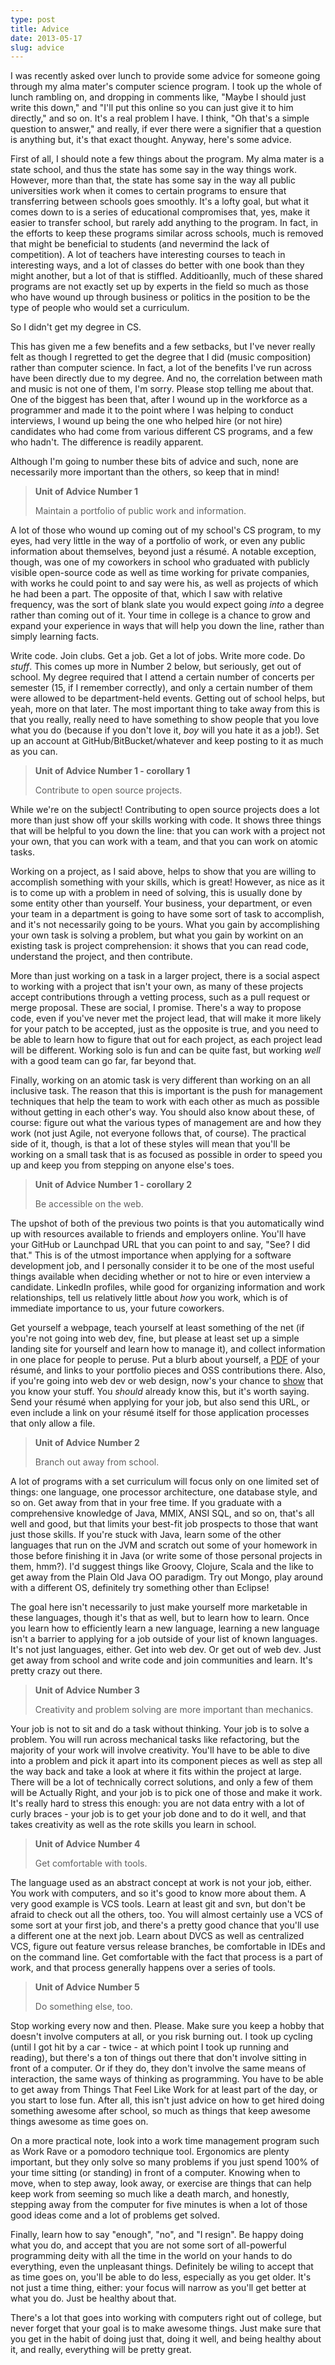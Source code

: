 ```yaml
---
type: post
title: Advice
date: 2013-05-17
slug: advice
---
```


I was recently asked over lunch to provide some advice for someone going through my alma mater's computer science program.  I took up the whole of lunch rambling on, and dropping in comments like, "Maybe I should just write this down," and "I'll put this online so you can just give it to him directly," and so on.  It's a real problem I have.  I think, "Oh that's a simple question to answer," and really, if ever there were a signifier that a question is anything but, it's that exact thought.  Anyway, here's some advice.

First of all, I should note a few things about the program.  My alma mater is a state school, and thus the state has some say in the way things work.  However, more than that, the state has some say in the way all public universities work when it comes to certain programs to ensure that transferring between schools goes smoothly.  It's a lofty goal, but what it comes down to is a series of educational compromises that, yes, make it easier to transfer school, but rarely add anything to the program.  In fact, in the efforts to keep these programs similar across schools, much is removed that might be beneficial to students (and nevermind the lack of competition).  A lot of teachers have interesting courses to teach in interesting ways, and a lot of classes do better with one book than they might another, but a lot of that is stiffled.  Additioanlly, much of these shared programs are not exactly set up by experts in the field so much as those who have wound up through business or politics in the position to be the type of people who would set a curriculum.

So I didn't get my degree in CS.

This has given me a few benefits and a few setbacks, but I've never really felt as though I regretted to get the degree that I did (music composition) rather than computer science.  In fact, a lot of the benefits I've run across have been directly due to my degree.  And no, the correlation between math and music is not one of them, I'm sorry.  Please stop telling me about that.  One of the biggest has been that, after I wound up in the workforce as a programmer and made it to the point where I was helping to conduct interviews, I wound up being the one who helped hire (or not hire) candidates who had come from various different CS programs, and a few who hadn't.  The difference is readily apparent.

Although I'm going to number these bits of advice and such, none are necessarily more important than the others, so keep that in mind!

> **Unit of Advice Number 1**
>
> Maintain a portfolio of public work and information.

A lot of those who wound up coming out of my school's CS program, to my eyes, had very little in the way of a portfolio of work, or even any public information about themselves, beyond just a r&eacute;sum&eacute;.  A notable exception, though, was one of my coworkers in school who graduated with publicly visible open-source code as well as time working for private companies, with works he could point to and say were his, as well as projects of which he had been a part.  The opposite of that, which I saw with relative frequency, was the sort of blank slate you would expect going *into* a degree rather than coming out of it.  Your time in college is a chance to grow and expand your experience in ways that will help you down the line, rather than simply learning facts.

Write code.  Join clubs.  Get a job.  Get a lot of jobs.  Write more code.  Do *stuff*.  This comes up more in Number 2 below, but seriously, get out of school.  My degree required that I attend a certain number of concerts per semester (15, if I remember correctly), and only a certain number of them were allowed to be department-held events.  Getting out of school helps, but yeah, more on that later.  The most important thing to take away from this is that you really, really need to have something to show people that you love what you do (because if you don't love it, *boy* will you hate it as a job!).  Set up an account at GitHub/BitBucket/whatever and keep posting to it as much as you can.

> **Unit of Advice Number 1 - corollary 1**
>
> Contribute to open source projects.

While we're on the subject!  Contributing to open source projects does a lot more than just show off your skills working with code.  It shows three things that will be helpful to you down the line: that you can work with a project not your own, that you can work with a team, and that you can work on atomic tasks.

Working on a project, as I said above, helps to show that you are willing to accomplish something with your skills, which is great!  However, as nice as it is to come up with a problem in need of solving, this is usually done by some entity other than yourself.  Your business, your department, or even your team in a department is going to have some sort of task to accomplish, and it's not necessarily going to be yours.  What you gain by accomplishing your own task is solving a problem, but what you gain by workint on an existing task is project comprehension: it shows that you can read code, understand the project, and then contribute.

More than just working on a task in a larger project, there is a social aspect to working with a project that isn't your own, as many of these projects accept contributions through a vetting process, such as a pull request or merge proposal.  These are social, I promise.  There's a way to propose code, even if you've never met the project lead, that will make it more likely for your patch to be accepted, just as the opposite is true, and you need to be able to learn how to figure that out for each project, as each project lead will be different.  Working solo is fun and can be quite fast, but working *well* with a good team can go far, far beyond that.

Finally, working on an atomic task is very different than working on an all inclusive task.  The reason that this is important is the push for management techniques that help the team to work with each other as much as possible without getting in each other's way.  You should also know about these, of course: figure out what the various types of management are and how they work (not just Agile, not everyone follows that, of course).  The practical side of it, though, is that a lot of these styles will mean that you'll be working on a small task that is as focused as possible in order to speed you up and keep you from stepping on anyone else's toes.

> **Unit of Advice Number 1 - corollary 2**
>
> Be accessible on the web.

The upshot of both of the previous two points is that you automatically wind up with resources available to friends and employers online.  You'll have your GitHub or Launchpad URL that you can point to and say, "See?  I did that."  This is of the utmost importance when applying for a software development job, and I personally consider it to be one of the most useful things available when deciding whether or not to hire or even interview a candidate.  LinkedIn profiles, while good for organizing information and work relationships, tell us relatively little about *how* you work, which is of immediate importance to us, your future coworkers.

Get yourself a webpage, teach yourself at least something of the net (if you're not going into web dev, fine, but please at least set up a simple landing site for yourself and learn how to manage it), and collect information in one place for people to peruse.  Put a blurb about yourself, a [PDF](http://me.veekun.com/blog/2013/01/09/cvs-and-file-extensions/) of your r&eacute;sum&eacute;, and links to your portfolio pieces and OSS contributions there.  Also, if you're going into web dev or web design, now's your chance to [show](http://resume.drab-makyo.com) that you know your stuff.  You *should* already know this, but it's worth saying.  Send your r&eacute;sum&eacute; when applying for your job, but also send this URL, or even include a link on your r&eacute;sum&eacute; itself for those application processes that only allow a file.

> **Unit of Advice Number 2**
>
> Branch out away from school.

A lot of programs with a set curriculum will focus only on one limited set of things: one language, one processor architecture, one database style, and so on.  Get away from that in your free time.  If you graduate with a comprehensive knowledge of Java, MMIX, ANSI SQL, and so on, that's all well and good, but that limits your best-fit job prospects to those that want just those skills.  If you're stuck with Java, learn some of the other languages that run on the JVM and scratch out some of your homework in those before finishing it in Java (or write some of those personal projects in them, hmm?).  I'd suggest things like Groovy, Clojure, Scala and the like to get away from the Plain Old Java OO paradigm.  Try out Mongo, play around with a different OS, definitely try something other than Eclipse!

The goal here isn't necessarily to just make yourself more marketable in these languages, though it's that as well, but to learn how to learn.  Once you learn how to efficiently learn a new language, learning a new language isn't a barrier to applying for a job outside of your list of known languages.  It's not just languages, either.  Get into web dev.  Or get out of web dev.  Just get away from school and write code and join communities and learn.  It's pretty crazy out there.

> **Unit of Advice Number 3**
>
> Creativity and problem solving are more important than mechanics.

Your job is not to sit and do a task without thinking.  Your job is to solve a problem.  You will run across mechanical tasks like refactoring, but the majority of your work will involve creativity.  You'll have to be able to dive into a problem and pick it apart into its component pieces as well as step all the way back and take a look at where it fits within the project at large.  There will be a lot of technically correct solutions, and only a few of them will be Actually Right, and your job is to pick one of those and make it work.  It's really hard to stress this enough: you are not data entry with a lot of curly braces - your job is to get your job done and to do it well, and that takes creativity as well as the rote skills you learn in school.

> **Unit of Advice Number 4**
>
> Get comfortable with tools.

The language used as an abstract concept at work is not your job, either.  You work with computers, and so it's good to know more about them.  A very good example is VCS tools.  Learn at least git and svn, but don't be afraid to check out all the others, too.  You will almost certainly use a VCS of some sort at your first job, and there's a pretty good chance that you'll use a different one at the next job.  Learn about DVCS as well as centralized VCS, figure out feature versus release branches, be comfortable in IDEs and on the command line.  Get comfortable with the fact that process is a part of work, and that process generally happens over a series of tools.

> **Unit of Advice Number 5**
>
> Do something else, too.

Stop working every now and then.  Please.  Make sure you keep a hobby that doesn't involve computers at all, or you risk burning out.  I took up cycling (until I got hit by a car - twice - at which point I took up running and reading), but there's a ton of things out there that don't involve sitting in front of a computer.  Or if they do, they don't involve the same means of interaction, the same ways of thinking as programming.  You have to be able to get away from Things That Feel Like Work for at least part of the day, or you start to lose fun.  After all, this isn't just advice on how to get hired doing something awesome after school, so much as things that keep awesome things awesome as time goes on.

On a more practical note, look into a work time management program such as Work Rave or a pomodoro technique tool.  Ergonomics are plenty important, but they only solve so many problems if you just spend 100% of your time sitting (or standing) in front of a computer.  Knowing when to move, when to step away, look away, or exercise are things that can help keep work from seeming so much like a death march, and honestly, stepping away from the computer for five minutes is when a lot of those good ideas come and a lot of problems get solved.

Finally, learn how to say "enough", "no", and "I resign".  Be happy doing what you do, and accept that you are not some sort of all-powerful programming deity with all the time in the world on your hands to do everything, even the unpleasant things.  Definitely be wiling to accept that as time goes on, you'll be able to do less, especially as you get older.  It's not just a time thing, either: your focus will narrow as you'll get better at what you do.  Just be healthy about that.

There's a lot that goes into working with computers right out of college, but never forget that your goal is to make awesome things.  Just make sure that you get in the habit of doing just that, doing it well, and being healthy about it, and really, everything will be pretty great.
